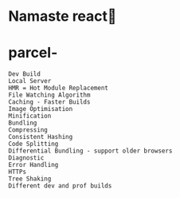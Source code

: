 # Namaste react🚀
 # parcel-
    Dev Build
    Local Server
    HMR = Hot Module Replacement
    File Watching Algorithm
    Caching - Faster Builds
    Image Optimisation
    Minification
    Bundling
    Compressing
    Consistent Hashing
    Code Splitting
    Differential Bundling - support older browsers
    Diagnostic
    Error Handling
    HTTPs
    Tree Shaking
    Different dev and prof builds
 